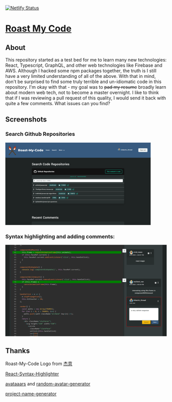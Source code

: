 [![Netlify Status](https://api.netlify.com/api/v1/badges/82659b9c-1bae-4c53-8a1f-39480988a17f/deploy-status)](https://app.netlify.com/sites/jludden-react/deploys)

# [Roast My Code](http://www.roast-my-code.com)

## About
This repository started as a test bed for me to learn many new technologies: React, Typescript, GraphQL, and other web technologies like Firebase and AWS. Although I hacked some npm packages together, the truth is I still have a very limited understanding of all of the above. With that in mind, don't be surprised to find some truly terrible and un-idiomatic code in this repository. I'm okay with that - my goal was to ~~pad my resume~~ broadly learn about modern web tech, not to become a master overnight. I like to think that if I was reviewing a pull request of this quality, I would send it back with quite a few comments. What issues can you find?

## Screenshots

### Search Github Repositories
<img src="screenshots/rmc_search_repos.png" width="90%">

### Syntax highlighting and adding comments:
<img src="screenshots/rmc_commenting_2.png" with="90%">

## Thanks
Roast-My-Code Logo from [杰意](http://www.ecologyofwhy.com/)

[React-Syntax-Highlighter](https://github.com/react-syntax-highlighter/react-syntax-highlighter#readme)

[avataaars](https://getavataaars.com/) and [random-avatar-generator](https://www.npmjs.com/package/random-avatar-generator)

[project-name-generator](https://github.com/aceakash/project-name-generator)
